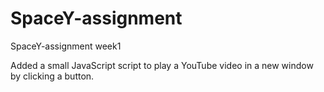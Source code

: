 # SpaceY-assignment
SpaceY-assignment week1

Added a small JavaScript script to play a YouTube video in a new window by clicking a button. 

